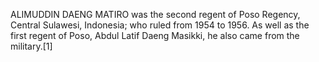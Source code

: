 ALIMUDDIN DAENG MATIRO was the second regent of Poso Regency, Central Sulawesi, Indonesia; who ruled from 1954 to 1956. As well as the first regent of Poso, Abdul Latif Daeng Masikki, he also came from the military.[1]
